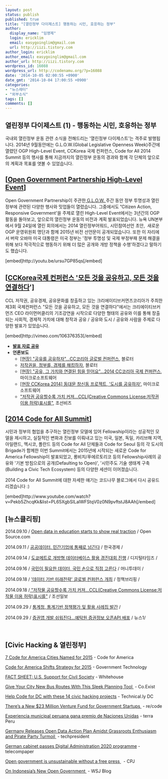 ```yaml
---
layout: post
status: publish
published: true
title: "[열린정부 다이제스트] 행동하는 시민, 호응하는 정부"
author:
  display_name: "임영제"
  login: ericklim
  email: easygoinglim@gmail.com
  url: http://iizi.tistory.com
author_login: ericklim
author_email: easygoinglim@gmail.com
author_url: http://iizi.tistory.com
wordpress_id: 16088
wordpress_url: http://codenamu.org/?p=16088
date: '2014-10-05 02:00:55 +0900'
date_gmt: '2014-10-04 17:00:55 +0900'
categories:
- "뉴스레터"
- "외부소식"
tags: []
comments: []
---
```

<h2><strong>열린정부 다이제스트 (1) - 행동하는 시민, 호응하는 정부</strong></h2>
<p>국내외 열린정부 운동 관련 소식을 전해드리는 '열린정부 다이제스트'는 격주로 발행됩니다. 2014년 9월동안에는 G.L.O.W.(Global Legislative Openness Week)주간에 열렸던 OGP High-Level Event, CCKorea 국제 컨퍼런스, Code for All 2014 Summit 등의 행사를 통해 지금까지의 열린정부 운동의 경과와 함께 각 단체의 앞으로의 계획과 목표를 엿볼 수 있었습니다.</p>
<h2><strong>[<a href="http://www.opengovpartnership.org/ogp-high-level-event-september-24-new-york" target="_blank">Open Government Partnership High-Level Event</a>]</strong></h2>
<p>Open Government Partnership이 주관한<a href="http://openparl2014.org/" target="_blank"> G.L.O.W. </a>주간 동안 정부 투명성과 열린정부에 관련된 다양한 행사와 밋업들이 열렸습니다. 그중에서도 <strong>'</strong>Citizen Action, Responsive Government'을 주제로 열린 High-Level Event에서는 3년간의 OGP 활동을 돌아보고, 앞으로의 열린정부 운동의 비전과 계획 발표되었습니다. 뉴욕 UN본부에서 9월 24일에 열린 회의에서는 2014 열린정부어워드, 시민참여선언 초안,  새로운 OGP 운영위원회 명단과 함께 2015년 비전 선언문이 공개되었습니다. 또한 이 자리에서 버락 오바마 미국 대통령은 미국 정부는 '정부 투명성 및 국제 부정부패 문제 해결을 위해 보다 적극적으로 행동하기 위해 더 많은 공개와 개방 정책을 수행'하겠다고 말하기도 했습니다.</p>
<p>[embed]http://youtu.be/ursu7GP85qs[/embed]</p>
<h2><strong>[<a href="http://2014con.cckorea.org/" target="_blank">CCKorea국제 컨퍼런스 '모든 것을 공유하고, 모든 것을 연결하다</a>']</strong></h2>
<p>CCL 저작권, 공유경제, 공유문화를 창출하고 있는 크리에이티브커먼즈코리아가 주최한 제3회 국제컨퍼런스 "모든 것을 공유하고, 모든 것을 연결하다"에서는 크리에이티브커먼즈 CEO 라이먼머클리의 기조강연을 시작으로 다양한 형태의 공유와 이를 통해 창출되는 사회적, 경제적 가치에 대해 창작과 공유 / 공유와 도시 / 공유와 사람을 주제로 다양한 발표가 있었습니다.</p>
<p>[embed]http://vimeo.com/106376353[/embed]</p>
<ul>
<li><strong><a href="http://www.cckorea.org/xe/?document_srl=1365294" target="_blank">발표 자료 공유</a></strong></li>
<li><strong>언론보도</strong>
<ul>
<li><a href="http://www.bloter.net/archives/206598" target="_blank">[현장] "공유를 공유하자"...CC코리아 글로벌 컨퍼런스</a>, 블로터</li>
<li><a href="http://www.bloter.net/archives/206592" target="_blank">저작권을, 정부를, 경제를 해킹하자</a>, 블로터</li>
<li><a href="http://news.imaso.co.kr/115911" target="_blank">[현장] "공유, 그 가치와 연결된 힘을 믿어요"...2014 CC코리아 국제 컨퍼런스</a>, 마이크로소프트웨어</li>
<li><a href="http://news.imaso.co.kr/116021" target="_blank">[현장 CCKorea 2014] 동대문 창신동 프로젝트, '도시를 공유하자'</a>, 마이크로소프트웨어</li>
<li><a href="http://biz.chosun.com/site/data/html_dir/2014/09/17/2014091704840.html" target="_blank">"저작권 공유할수록 가치 커져...CCL(Creative Commons License:저작권 이용 허락)표시를"</a>, 조선비즈</li>
</ul>
</li>
</ul>
<h2><strong>[<a href="http://www.codeforamerica.org/summit/" target="_blank">2014 Code for All Summit</a>]</strong></h2>
<p>시민과 정부의 협업을 추구하는 열린정부 모델에 있어 Fellowship이라는 성공적인 모델을 제시하고, 실질적인 변화과 진보를 이뤄내고 있는 미국, 일본, 독일, 카리브해 지역, 아일랜드, 멕시코, 폴란드 등의 Code for All 단체들과 Code for Seoul 등의 각 도시의 Brigade가 함께한 이번 Summit에서는 2015년에 시작되는 새로운 Code for America Fellowship이 발표되었고, 롱비치/푸에르토리코 등의 Fellowship사례의 공유와 '기본 방침으로의 공개(Defaulting to Open)', '시민주도 기술 생태계 구축 (Building a Civic Tech Ecosystem) 등의 다양한 세션이 이어졌습니다.</p>
<p>2014 Code for All Summit에 대한 자세한 얘기는 코드나무 블로그에서 다시 공유드리겠습니다 :)</p>
<p>[embed]http://www.youtube.com/watch?v=Pekb5ZhcqKk&#038;list=PL65XgbSILalWFStqV0z0N9pvftstJ8AAh[/embed]</p>
<h2><strong>[뉴스클리핑]</strong></h2>
<p>2014.09.10 / <a href="http://opensource.com/education/14/9/big-data-open-education " target="_blank">Open data in education starts to show real traction</a> / Open Source.com</p>
<p>2014.09.11 / <a href="http://www.hankyung.com/news/app/newsview.php?aid=2014091199931" target="_blank">공공데이터, 민간기업에 통째로 넘긴다</a> / 한국경제 /</p>
<p>2014.09.14 / <a href=" http://www.dt.co.kr/contents.html?article_no=2014091402109960718001" target="_blank">도쿄메트로 개방형 데이터베이스 활용 경진대회 진행</a> / 디지털타임즈 /</p>
<p>2014.09.16 / <a href=" http://www.mt.co.kr/view/mtview.php?type=1&amp;no=2014091609484964814&amp;outlink=1" target="_blank">국민이 필요한 데이터, 국민 손으로 직접 고른다</a> / 머니투데이 /</p>
<p>2014.09.18 / <a href=" http://www.korea.kr/policy/pressReleaseView.do?newsId=155993891" target="_blank">'데이터 기반 미래전략' 글로벌 컨퍼런스 개최</a> / 정책브리핑 /</p>
<p>2014.09.18 /<a href=" http://biz.chosun.com/site/data/html_dir/2014/09/17/2014091704840.html" target="_blank"> "저작물 공유할수록 가치 커져...CCL(Creative Commons License:저작물 이용 허락)표시를"</a> / 조선일보</p>
<p>2014.09.29 / <a href=" http://www.korea.kr/policy/pressReleaseView.do?newsId=155996835" target="_blank">통계청, 통계기반 정책평가 및 활용 사례집 발간</a> /</p>
<p>2014.09.29 / <a href="http://news1.kr/articles/?1879545" target="_blank">증권앱 개발 쉬워진다…예탁원 증권정보 오픈API 배포</a> / 뉴스1/</p>
<p>&nbsp;</p>
<h2><strong>[Civic Hacking &amp; 열린정부]</strong></h2>
<p><a href="http://www.govtech.com/local/7-Code-for-America-Cities-Named-for-2015.html" target="_blank">7 Code for America Cities Named for 2015</a> - Code for America</p>
<p><a href="http://www.govtech.com/data/Code-for-America-Shifts-Strategy-for-2015.html" target="_blank">Code for America Shifts Strategy for 2015</a> - Government Technology</p>
<p><a href="http://www.whitehouse.gov/the-press-office/2014/09/23/fact-sheet-us-support-civil-society" target="_blank">FACT SHEET: U.S. Support for Civil Society</a> - Whitehouse</p>
<p><a href="http://www.fastcoexist.com/3035560/give-your-city-new-bus-routes-with-this-sleek-planning-tool" target="_blank">Give Your City New Bus Routes With This Sleek Planning Tool </a> - Co.Exist</p>
<p><a href="http://technical.ly/dc/2014/09/09/help-code-dc-14-civic-hacking-projects/" target="_blank">Help Code for DC with these 14 civic hacking projects</a> - Technical.ly DC</p>
<p><a href="http://recode.net/2014/09/15/new-venture-fund-focuses-on-government-technology-startups/" target="_blank">There’s a New $23 Million Venture Fund for Government Startups </a> - re/code</p>
<p><a href=" http://noticias.terra.com.pe/peru/experiencia-municipal-peruana-gana-premio-de-naciones-unidas,32a9723e914a8410VgnVCM3000009af154d0RCRD.html" target="_blank">Experiencia municipal peruana gana premio de Naciones Unidas</a> - terra Peru</p>
<p><a href="http://techpresident.com/news/wegov/25280/germany-releases-open-data-action-plan" target="_blank">Germany Releases Open Data Action Plan Amidst Grassroots Enthusiasm and Pirate Party Turmoil </a> - techpresident</p>
<p><a href="http://www.telecompaper.com/news/german-cabinet-passes-digital-administration-2020-programme--1037730" target="_blank">German cabinet passes Digital Administration 2020 programme</a> - telecompaper</p>
<p><a href="https://cpj.org/blog/2014/09/open-government-is-unsustainable-without-a-free-pr.php" target="_blank">Open government is unsustainable without a free press </a>  - CPJ</p>
<p><a href="http://blogs.wsj.com/briefly/2014/09/17/on-indonesias-new-open-government-the-short-answer/" target="_blank">On Indonesia’s New Open Government </a> - WSJ Blog</p>
